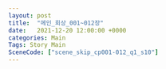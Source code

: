 ```yaml
---
layout: post
title:  "메인_회상_001~012장"
date:   2021-12-20 12:00:00 +0000
categories: Main
Tags: Story Main
SceneCode: ["scene_skip_cp001-012_q1_s10"]
---
```

